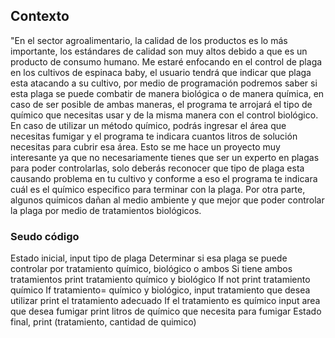 ## Contexto
"En el sector agroalimentario, la calidad de los productos es lo más importante, los estándares de calidad son muy altos debido a que es un producto de consumo humano. Me estaré enfocando en el control de plaga en los cultivos de espinaca baby, el usuario tendrá que indicar que plaga esta atacando a su cultivo, por medio de programación podremos saber si esta plaga se puede combatir de manera biológica o de manera química, en caso de ser posible de ambas maneras, el programa te arrojará el tipo de químico que necesitas usar y de la misma manera con el control biológico. En caso de utilizar un método químico, podrás ingresar el área que necesitas fumigar y el programa te indicara cuantos litros de solución necesitas para cubrir esa área.
Esto se me hace un proyecto muy interesante ya que no necesariamente tienes que ser un experto en plagas para poder controlarlas, solo deberás reconocer que tipo de plaga esta causando problema en tu cultivo y conforme a eso el programa te indicara cuál es el químico especifico para terminar con la plaga. Por otra parte, algunos químicos dañan al medio ambiente y que mejor que poder controlar la plaga por medio de tratamientos biológicos.

### Seudo código

Estado inicial, input tipo de plaga
Determinar si esa plaga se puede controlar por tratamiento químico, biológico o ambos
Si tiene ambos tratamientos print tratamiento químico y biológico 
If not print tratamiento químico
If tratamiento= químico y biológico, input tratamiento que desea utilizar
print el tratamiento adecuado
If el tratamiento es químico
input area que desea fumigar
print litros de químico que necesita para fumigar
Estado final, print (tratamiento, cantidad de quimico)
